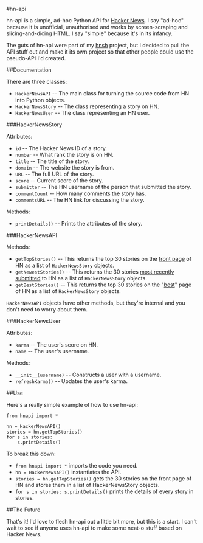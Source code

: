 #hn-api

hn-api is a simple, ad-hoc Python API for [Hacker News][hn]. I say "ad-hoc" because it is unofficial, unauthorised and works by screen-scraping and slicing-and-dicing HTML. I say "simple" because it's in its infancy.

The guts of hn-api were part of my [hnsh][] project, but I decided to pull the API stuff out and make it its own project so that other people could use the pseudo-API I'd created.

[hn]: http://news.ycombinator.com
[hnsh]: http://github.com/scottjacksonx/hnsh/

##Documentation

There are three classes:

- `HackerNewsAPI` -- The main class for turning the source code from HN into Python objects.
- `HackerNewsStory` -- The class representing a story on HN.
- `HackerNewsUser` -- The class representing an HN user.

###HackerNewsStory

Attributes:

- `id` -- The Hacker News ID of a story.
- `number` -- What rank the story is on HN.
- `title` -- The title of the story.
- `domain` -- The website the story is from.
- `URL` -- The full URL of the story.
- `score` -- Current score of the story.
- `submitter` -- The HN username of the person that submitted the story.
- `commentCount` -- How many comments the story has.
- `commentsURL` -- The HN link for discussing the story.

Methods:

- `printDetails()` -- Prints the attributes of the story.

###HackerNewsAPI

Methods:

- `getTopStories()` -- This returns the top 30 stories on the [front page][hn] of HN as a list of `HackerNewsStory` objects.
- `getNewestStories()` -- This returns the 30 stories [most recently submitted][newest] to HN as a list of `HackerNewsStory` objects.
- `getBestStories()` -- This returns the top 30 stories on the "[best][best]" page of HN as a list of `HackerNewsStory` objects.

`HackerNewsAPI` objects have other methods, but they're internal and you don't need to worry about them.

[best]: http://news.ycombinator.com/best
[newest]: http://news.ycombinator.com/newest

###HackerNewsUser

Attributes:

- `karma` -- The user's score on HN.
- `name` -- The user's username.

Methods:

- `__init__(username)` -- Constructs a user with a username.
- `refreshKarma()` -- Updates the user's karma.


##Use

Here's a really simple example of how to use hn-api:

	from hnapi import *
	
	hn = HackerNewsAPI()
	stories = hn.getTopStories()
	for s in stories:
		s.printDetails()
		
To break this down:

- `from hnapi import *` imports the code you need.
- `hn = HackerNewsAPI()` instantiates the API.
- `stories = hn.getTopStories()` gets the 30 stories on the front page of HN and stores them in a list of HackerNewsStory objects.
- `for s in stories: s.printDetails()` prints the details of every story in stories.

##The Future

That's it! I'd love to flesh hn-api out a little bit more, but this is a start. I can't wait to see if anyone uses hn-api to make some neat-o stuff based on Hacker News.

